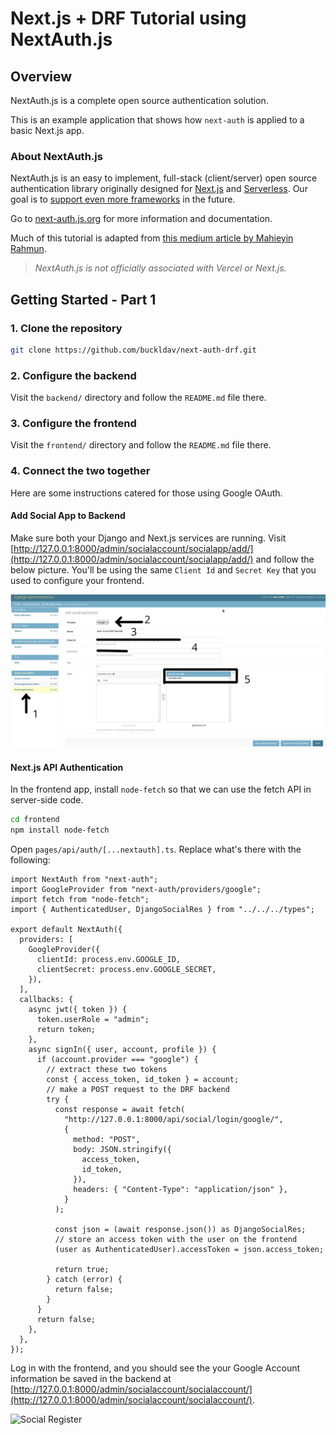 # Next.js + DRF Tutorial using NextAuth.js

## Overview

NextAuth.js is a complete open source authentication solution.

This is an example application that shows how `next-auth` is applied to a basic Next.js app.

### About NextAuth.js

NextAuth.js is an easy to implement, full-stack (client/server) open source authentication library originally designed for [Next.js](https://nextjs.org) and [Serverless](https://vercel.com). Our goal is to [support even more frameworks](https://github.com/nextauthjs/next-auth/issues/2294) in the future.

Go to [next-auth.js.org](https://next-auth.js.org) for more information and documentation.

Much of this tutorial is adapted from [this medium article by Mahieyin Rahmun](https://mahieyin-rahmun.medium.com/how-to-configure-social-authentication-in-a-next-js-next-auth-django-rest-framework-application-cb4c82be137).

> _NextAuth.js is not officially associated with Vercel or Next.js._

## Getting Started - Part 1

### 1. Clone the repository

```bash
git clone https://github.com/buckldav/next-auth-drf.git
```

### 2. Configure the backend

Visit the `backend/` directory and follow the `README.md` file there.

### 3. Configure the frontend

Visit the `frontend/` directory and follow the `README.md` file there.

### 4. Connect the two together

Here are some instructions catered for those using Google OAuth.

#### Add Social App to Backend

Make sure both your Django and Next.js services are running. Visit [http://127.0.0.1:8000/admin/socialaccount/socialapp/add/](http://127.0.0.1:8000/admin/socialaccount/socialapp/add/) and follow the below picture. You'll be using the same `Client Id` and `Secret Key` that you used to configure your frontend.

![Django Social Auth](/docs/djangoSocialAuth.png)

#### Next.js API Authentication

In the frontend app, install `node-fetch` so that we can use the fetch API in server-side code.

```bash
cd frontend
npm install node-fetch
```

Open `pages/api/auth/[...nextauth].ts`. Replace what's there with the following:

```tsx
import NextAuth from "next-auth";
import GoogleProvider from "next-auth/providers/google";
import fetch from "node-fetch";
import { AuthenticatedUser, DjangoSocialRes } from "../../../types";

export default NextAuth({
  providers: [
    GoogleProvider({
      clientId: process.env.GOOGLE_ID,
      clientSecret: process.env.GOOGLE_SECRET,
    }),
  ],
  callbacks: {
    async jwt({ token }) {
      token.userRole = "admin";
      return token;
    },
    async signIn({ user, account, profile }) {
      if (account.provider === "google") {
        // extract these two tokens
        const { access_token, id_token } = account;
        // make a POST request to the DRF backend
        try {
          const response = await fetch(
            "http://127.0.0.1:8000/api/social/login/google/",
            {
              method: "POST",
              body: JSON.stringify({
                access_token,
                id_token,
              }),
              headers: { "Content-Type": "application/json" },
            }
          );

          const json = (await response.json()) as DjangoSocialRes;
          // store an access token with the user on the frontend
          (user as AuthenticatedUser).accessToken = json.access_token;

          return true;
        } catch (error) {
          return false;
        }
      }
      return false;
    },
  },
});
```

Log in with the frontend, and you should see the your Google Account information be saved in the backend at [http://127.0.0.1:8000/admin/socialaccount/socialaccount/](http://127.0.0.1:8000/admin/socialaccount/socialaccount/).

![Social Register](socialRegister.png)
